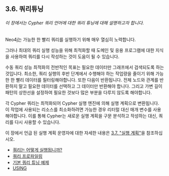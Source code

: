 ## 3.6. 쿼리튜닝
###### 이 장에서는 Cypher 쿼리 언어에 대한 쿼리 튜닝에 대해 설명하고자 합니다.
Neo4j는 가능한 한 빨리 쿼리를 실행하기 위해 매우 열심히 노력합니다.

그러나 최대의 쿼리 실행 성능을 위해 최적화할 때 도메인 및 응용 프로그램에 대한 지식을 사용하여 쿼리를 다시 작성하는 것이 도움이 될 수 있습니다.

수동 쿼리 성능 최적화의 전반적인 목표는 필요한 데이터만 그래프에서 검색되도록 하는 것입니다. 최소한, 쿼리 실행의 후반 단계에서 수행해야 하는 작업량을 줄이기 위해 가능한 한 빨리 데이터를 필터링해야합니다. 또한 다음이 반환됩니다. 전체 노드와 관계를 반환하지 말고 필요한 데이터를 선택하고 그 데이터만 반환해야 합니다. 그리고 가변 길이 패턴의 상한선을 설정하여 필요한 것보다 많은 부분을 다루지 않도록 해야합니다.

각 Cypher 쿼리는 최적화되어 Cypher 실행 엔진에 의해 실행 계획으로 변환됩니다. 이 작업에 사용되는 리소스를 최소화하려면 가능한 경우 리터럴 대신 매개 변수를 사용해야합니다. 이를 통해 Cypher는 새로운 실행 계획을 구문 분석하고 작성하는 대신, 쿼리를 다시 사용할 수 있습니다.

이 장에서 언급 된 실행 계획 운영자에 대한 자세한 내용은 [3.7. "실행 계획"](../execution-plans/execution-plans.html)을 참조하십시오.

- [쿼리는 어떻게 실행됩니까?](./how-are-queries-executed.html)
- [쿼리 프로파일링](./how-do-i-profile-a-query.html)
- [기본 쿼리 튜닝 예제](./basic-query-tuning-example.html)
- [USING](./using.html)
